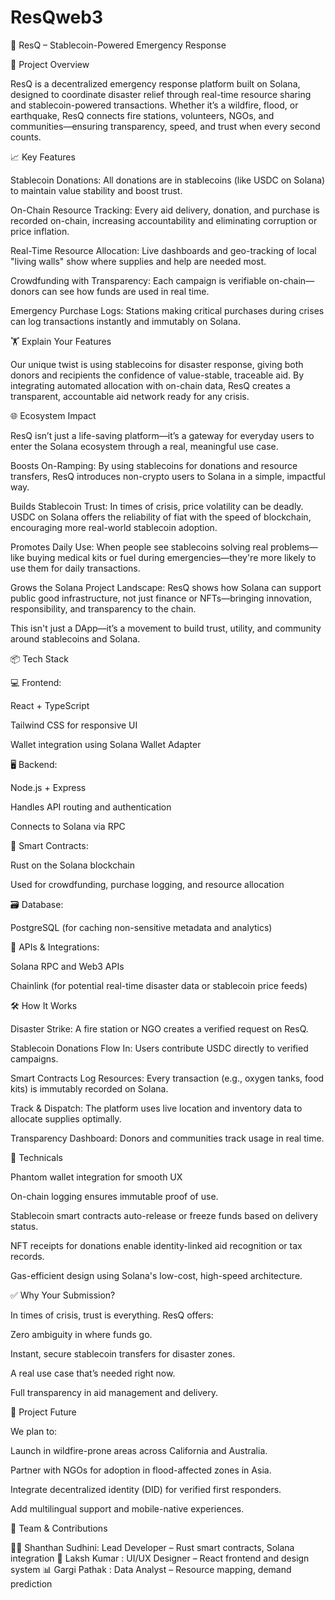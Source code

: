 # ResQweb3


🚀 ResQ – Stablecoin-Powered Emergency Response

🌟 Project Overview

ResQ is a decentralized emergency response platform built on Solana, designed to coordinate disaster relief through real-time resource sharing and stablecoin-powered transactions. Whether it’s a wildfire, flood, or earthquake, ResQ connects fire stations, volunteers, NGOs, and communities—ensuring transparency, speed, and trust when every second counts.



📈 Key Features





Stablecoin Donations: All donations are in stablecoins (like USDC on Solana) to maintain value stability and boost trust.



On-Chain Resource Tracking: Every aid delivery, donation, and purchase is recorded on-chain, increasing accountability and eliminating corruption or price inflation.



Real-Time Resource Allocation: Live dashboards and geo-tracking of local "living walls" show where supplies and help are needed most.



Crowdfunding with Transparency: Each campaign is verifiable on-chain—donors can see how funds are used in real time.



Emergency Purchase Logs: Stations making critical purchases during crises can log transactions instantly and immutably on Solana.



🏋️ Explain Your Features

Our unique twist is using stablecoins for disaster response, giving both donors and recipients the confidence of value-stable, traceable aid. By integrating automated allocation with on-chain data, ResQ creates a transparent, accountable aid network ready for any crisis.



🌐 Ecosystem Impact

ResQ isn’t just a life-saving platform—it’s a gateway for everyday users to enter the Solana ecosystem through a real, meaningful use case.





Boosts On-Ramping: By using stablecoins for donations and resource transfers, ResQ introduces non-crypto users to Solana in a simple, impactful way.



Builds Stablecoin Trust: In times of crisis, price volatility can be deadly. USDC on Solana offers the reliability of fiat with the speed of blockchain, encouraging more real-world stablecoin adoption.



Promotes Daily Use: When people see stablecoins solving real problems—like buying medical kits or fuel during emergencies—they're more likely to use them for daily transactions.



Grows the Solana Project Landscape: ResQ shows how Solana can support public good infrastructure, not just finance or NFTs—bringing innovation, responsibility, and transparency to the chain.

This isn't just a DApp—it’s a movement to build trust, utility, and community around stablecoins and Solana.

📦 Tech Stack

💻 Frontend:





React + TypeScript



Tailwind CSS for responsive UI



Wallet integration using Solana Wallet Adapter

🖥️ Backend:





Node.js + Express



Handles API routing and authentication



Connects to Solana via RPC

🧠 Smart Contracts:





Rust on the Solana blockchain



Used for crowdfunding, purchase logging, and resource allocation

🗃️ Database:





PostgreSQL (for caching non-sensitive metadata and analytics)

🔗 APIs & Integrations:





Solana RPC and Web3 APIs



Chainlink (for potential real-time disaster data or stablecoin price feeds)



🛠️ How It Works





Disaster Strike: A fire station or NGO creates a verified request on ResQ.



Stablecoin Donations Flow In: Users contribute USDC directly to verified campaigns.



Smart Contracts Log Resources: Every transaction (e.g., oxygen tanks, food kits) is immutably recorded on Solana.



Track & Dispatch: The platform uses live location and inventory data to allocate supplies optimally.



Transparency Dashboard: Donors and communities track usage in real time.



📌 Technicals





Phantom wallet integration for smooth UX



On-chain logging ensures immutable proof of use.



Stablecoin smart contracts auto-release or freeze funds based on delivery status.



NFT receipts for donations enable identity-linked aid recognition or tax records.



Gas-efficient design using Solana's low-cost, high-speed architecture.



✅ Why Your Submission?

In times of crisis, trust is everything. ResQ offers:





Zero ambiguity in where funds go.



Instant, secure stablecoin transfers for disaster zones.



A real use case that’s needed right now.



Full transparency in aid management and delivery.



📅 Project Future

We plan to:





Launch in wildfire-prone areas across California and Australia.



Partner with NGOs for adoption in flood-affected zones in Asia.



Integrate decentralized identity (DID) for verified first responders.



Add multilingual support and mobile-native experiences.



🤝 Team & Contributions

🧑‍💻 Shanthan Sudhini: Lead Developer – Rust smart contracts, Solana integration
🎨 Laksh Kumar : UI/UX Designer – React frontend and design system
📊 Gargi Pathak : Data Analyst – Resource mapping, demand prediction

